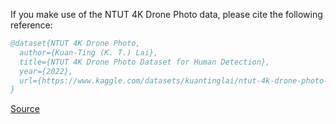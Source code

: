 If you make use of the NTUT 4K Drone Photo data, please cite the following reference:

``` bibtex 
@dataset{NTUT 4K Drone Photo,
  author={Kuan-Ting (K. T.) Lai},
  title={NTUT 4K Drone Photo Dataset for Human Detection},
  year={2022},
  url={https://www.kaggle.com/datasets/kuantinglai/ntut-4k-drone-photo-dataset-for-human-detection/data}
}
```

[Source](https://www.kaggle.com/datasets/kuantinglai/ntut-4k-drone-photo-dataset-for-human-detection/data)